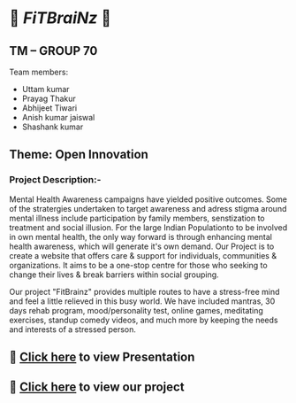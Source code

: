 # :beginner: ***FiTBraiNz*** :beginner:

## TM – GROUP 70 ##
Team members: <br/> 

 * Uttam kumar
 * Prayag Thakur
 * Abhijeet Tiwari
 * Anish kumar jaiswal
 * Shashank kumar

## Theme: Open Innovation ##

### Project Description:- ###
Mental Health Awareness campaigns have yielded positive outcomes. Some of the stratergies undertaken to target awareness and adress stigma around mental illness include participation by family members, senstization to treatment and social illusion. For the large Indian Populationto to be involved in own mental health, the only way forward is through enhancing mental health awareness, which will generate it's own demand.
Our Project is to create a website that offers care & support for individuals, communities & organizations. It aims to be a one-stop centre for those who seeking to change their lives & break barriers within social grouping.

Our project "FitBrainz" provides multiple routes to have a stress-free mind and feel a little relieved in this busy world. We have included mantras, 30 days rehab program, mood/personality test, online games, meditating exercises, standup comedy videos, and much more by keeping the needs and interests of a stressed person.

## :maple_leaf: [Click here](https://drive.google.com/file/d/1lNerx0Hcoi9Kiufd_Wip2xwBn8gr5LQK/view](https://docs.google.com/presentation/d/1-058fUoy3TjdVmxmKnoN1n7pUxbeeMcP/edit?usp=drivesdk&ouid=115186810249859925360&rtpof=true&sd=true)https://docs.google.com/presentation/d/1-058fUoy3TjdVmxmKnoN1n7pUxbeeMcP/edit?usp=drivesdk&ouid=115186810249859925360&rtpof=true&sd=true) to view Presentation

## :maple_leaf: [Click here](https://rohitbhat1603.github.io/Swasthyam/](https://uk1619.github.io/FITBRAINZ/index.html)https://uk1619.github.io/FITBRAINZ/index.html) to view our project
